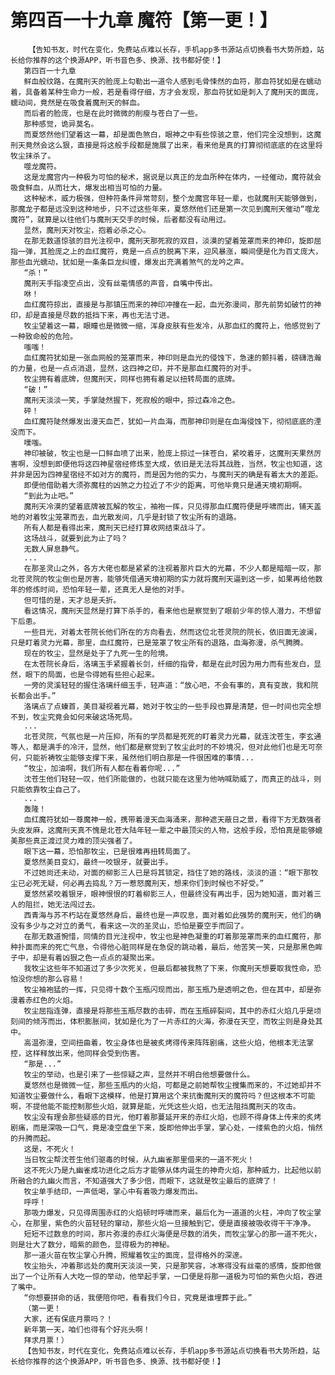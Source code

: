 # 第四百一十九章 魔符【第一更！】
        【告知书友，时代在变化，免费站点难以长存，手机app多书源站点切换看书大势所趋，站长给你推荐的这个换源APP，听书音色多、换源、找书都好使！】
       第四百一十九章
       鲜血般纹路，在魔刑天的脸庞上勾勒出一道令人感到毛骨悚然的血符，那血符犹如是在蠕动着，具备着某种生命力一般，若是看得仔细，方才会发现，那血符犹如是刺入了魔刑天的面庞，蠕动间，竟然是在吸食着魔刑天的鲜血。
       而后者的脸庞，也是在此时微微的削瘦与苍白了一些。
       那种感觉，诡异莫名。
       而夏悠然他们望着这一幕，却是面色煞白，眼神之中有些惊骇之意，他们完全没想到，这魔刑天竟然会这么狠，直接是将这般手段都是施展了出来，看来他是真的打算彻彻底底的在这里将牧尘抹杀了。
       噬龙魔符。
       这是龙魔宫内一种极为可怕的秘术，据说是以真正的龙血所种在体内，一经催动，魔符就会吸食鲜血，从而壮大，爆发出相当可怕的力量。
       这种秘术，威力极强，但种符条件异常苛刻，整个龙魔宫年轻一辈，也就魔刑天能够做到，那魔龙子都是远没到这种地步，只不过这些年来，夏悠然他们还是第一次见到魔刑天催动“噬龙魔符”，就算是以往他们与魔刑天交手的时候，后者都没有动用过。
       显然，魔刑天对牧尘，抱着必杀之心。
       在那无数道惊骇的目光注视中，魔刑天那死寂的双目，淡漠的望着笼罩而来的神印，旋即屈指一弹，其脸庞之上的血红魔符，竟是一点点的脱离下来，迎风暴涨，瞬间便是化为百丈庞大，那些血光蠕动，犹如是一条条巨龙纠缠，爆发出充满着煞气的龙吟之声。
       “杀！”
       魔刑天手指凌空点出，没有丝毫情感的声音，自嘴中传出。
       咻！
       血红魔符掠出，直接是与那镇压而来的神印冲撞在一起，血光弥漫间，那先前势如破竹的神印，却是直接是尽数的抵挡下来，再也无法寸进。
       牧尘望着这一幕，眼瞳也是微微一缩，浑身皮肤有些发冷，从那血红的魔符上，他感觉到了一种致命般的危险。
       嗤嗤！
       血红魔符犹如是一张血网般的笼罩而来，神印则是血光的侵蚀下，急速的颤抖着，磅礴浩瀚的力量，也是一点点消退，显然，这四神之印，并不是那血红魔符的对手。
       牧尘拥有着底牌，但魔刑天，同样也拥有着足以扭转局面的底牌。
       “破！”
       魔刑天淡淡一笑，手掌陡然握下，死寂般的眼中，掠过森冷之色。
       砰！
       血红魔符陡然爆发出漫天血芒，犹如一片血海，而那神印则是在血海侵蚀下，彻彻底底的湮没而下。
       噗嗤。
       神印被破，牧尘也是一口鲜血喷了出来，脸庞上掠过一抹苍白，紧咬着牙，这魔刑天果然厉害啊，没想到即便他将这四神星宿经修炼至大成，依旧是无法将其战胜，当然，牧尘也知道，这并非是因为四神星宿经不如对方的魔符，而是因为他的实力，与魔刑天的确是有着太大的差距。
       即便他借助着大须弥魔柱的凶煞之力拉近了不少的距离，可他毕竟只是通天境初期啊。
       “到此为止吧。”
       魔刑天冷漠的望着底牌被瓦解的牧尘，袖袍一挥，只见得那血红魔符便是呼啸而出，铺天盖地的对着牧尘笼罩而去，血光散发间，几乎是封锁了牧尘所有的退路。
       所有人都是看得出来，魔刑天已经打算收网结束战斗了。
       这场战斗，就要到此为止了吗？
       无数人屏息静气。
       ...
       在那圣灵山之外，各方大佬也都是紧紧的注视着那片巨大的光幕，不少人都是暗暗一叹，那北苍灵院的牧尘倒也是厉害，能够凭借通天境初期的实力就将魔刑天逼到这一步，如果再给他数年的修炼时间，恐怕年轻一辈，还真无人是他的对手。
       但可惜的是，天才总是夭折。
       看这情况，魔刑天显然是打算下杀手的，看来他也是察觉到了眼前少年的惊人潜力，不想留下后患。
       一些目光，对着太苍院长他们所在的方向看去，然而这位北苍灵院的院长，依旧面无波澜，只是盯着灵力光幕，那里，血红魔符，已是笼罩了牧尘所有的退路，血海弥漫，杀气腾腾。
       现在的牧尘，显然是处于了九死一生的险境。
       在太苍院长身后，洛璃玉手紧握着长剑，纤细的指骨，都是在此时因为用力而有些发白，显然，眼下的局面，也是令得她有些担心起来。
       一旁的灵溪轻轻的握住洛璃纤细玉手，轻声道：“放心吧，不会有事的，真有变故，我和院长都会出手。”
       洛璃点了点螓首，美目凝视着光幕，她对于牧尘的一些手段也算是清楚，但一时间也完全想不到，牧尘究竟会如何来破这场死局。
       ...
       北苍灵院，气氛也是一片压抑，所有的学员都是死死的盯着灵力光幕，就连沈苍生，李玄通等人，都是满手的冷汗，显然，他们都是察觉到了牧尘此时的不妙境况，但对此他们也是无可奈何，只能祈祷牧尘能够支撑下来，虽然他们明白那是一件很困难的事情...
       “牧尘，加油啊，我们所有人都在看着你呢...”
       沈苍生他们轻轻一叹，他们所能做的，也就只能在这里为他呐喊助威了，而真正的战斗，则只能依靠牧尘自己了。
       ...
       轰隆！
       血红魔符犹如一尊魔神一般，携带着漫天血海涌来，那种遮天蔽日之景，看得下方无数强者头皮发麻，这魔刑天真不愧是北苍大陆年轻一辈之中最顶尖的人物，这般手段，恐怕真是能够媲美那些真正渡过灵力难的顶尖强者了。
       眼下这一幕，恐怕那牧尘，已是很难再扭转局面了。
       夏悠然美目变幻，最终一咬银牙，就要出手。
       不过她尚还未动，对面的柳影三人已是将其锁定，挡住了她的路线，淡淡的道：“眼下那牧尘已必死无疑，何必再去捣乱？万一惹怒魔刑天，想来你们到时候也不好受。”
       夏悠然紧咬着银牙，眼神恨恨的盯着柳影三人，但最终没有再出手，因为她知道，面对着三人的阻拦，她无法闯过去。
       西青海与苏不朽站在夏悠然身后，最终也是一声叹息，面对着如此强势的魔刑天，他们的确没有多少与之对立的勇气，看来这一次的圣灵山，恐怕是要空手而回了。
       在那无数道惋惜，同情的目光注视中，牧尘也是神色凝重的盯着那笼罩而来的血红魔符，那种扑面而来的死亡气息，令得他心脏同样是在急促的跳动着，最后，他苦笑一笑，只是那黑色眸子中，却是有着凶狠之色一点点的凝聚出来。
       我牧尘这些年不知道过了多少次死关，但最后都被我熬了下来，你魔刑天想要取我性命，恐怕没你想的那么容易！
       牧尘袖袍猛的一挥，只见得十数个玉瓶闪现而出，那玉瓶乃是透明之色，但在其中，却是弥漫着赤红色的火焰。
       牧尘屈指连弹，直接是将那些玉瓶尽数的击碎，而在玉瓶碎裂间，其中的赤红火焰几乎是顷刻间的倾泻而出，体积膨胀间，犹如是化为了一片赤红的火海，弥漫在天空，而牧尘则是身处其中。
       高温弥漫，空间扭曲着，牧尘身体也是被炙烤得传来阵阵剧痛，这些火焰，他根本无法掌控，这样释放出来，他同样会受到伤害。
       “那是...”
       牧尘的举动，也是引来了一些惊疑之声，显然并不明白他想要做什么。
       夏悠然也是微微一怔，那些玉瓶内的火焰，可都是之前她帮牧尘搜集而来的，不过她却并不知道牧尘要做什么，看眼下这模样，他是打算用这个来抗衡魔刑天的魔符吗？但这根本不可能啊，不提他能不能控制那些火焰，就算是能，光凭这些火焰，也无法阻挡魔刑天的攻击。
       牧尘没有理会那些疑惑的目光，他盯着那蔓延开来的赤红火焰，也顾不得身体上传来的炙烤剧痛，而是深吸一口气，竟是凌空盘坐下来，旋即他伸出手掌，掌心处，一缕紫色的火焰，悄然的升腾而起。
       这是，不死火！
       当日牧尘帮沈苍生他们驱毒的时候，从九幽雀那里借来的一道不死火！
       这不死火乃是九幽雀成功进化之后方才能够从体内诞生的神奇火焰，那种威力，比起他以前所融合的九幽火而言，不知道强大了多少倍，而眼下，这就是牧尘最后的底牌了！
       牧尘单手结印，一声低喝，掌心中有着吸力爆发而出。
       呼呼！
       那吸力爆发，只见得周围赤红的火焰顿时呼啸而来，最后化为一道道的火柱，冲向了牧尘掌心，在那里，紫色的火苗轻轻的窜动，那些火焰一旦接触到它，便是直接被吸收得干干净净。
       短短不过数息的时间，那片弥漫的赤红火海便是尽数的消失，而牧尘掌心的那一道不死火，则是壮大了数分，暗紫的颜色，显得极为的神秘。
       那一道火苗在牧尘掌心升腾，照耀着牧尘的面庞，显得格外的深邃。
       牧尘抬头，冲着那远处的魔刑天淡淡一笑，只是那笑容，冰寒得没有丝毫的感情，旋即他做出了一个让所有人大吃一惊的举动，他举起手掌，一口便是将那一道极为可怕的紫色火焰，吞进了嘴中。
       “你想要拼命的话，我便陪你吧，看看我们今日，究竟是谁埋葬于此。”
       （第一更！
       大家，还有保底月票吗？！
       新年第一天，咱们也得有个好兆头啊！
       拜求月票！）
       【告知书友，时代在变化，免费站点难以长存，手机app多书源站点切换看书大势所趋，站长给你推荐的这个换源APP，听书音色多、换源、找书都好使！】